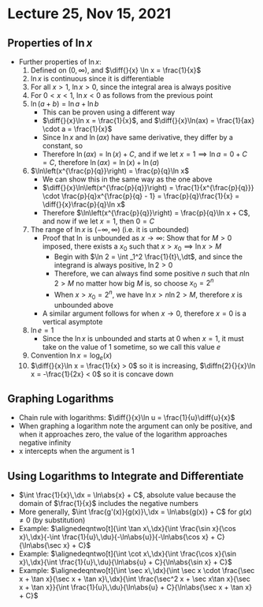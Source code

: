 # Lecture 25, Nov 15, 2021

## Properties of $\ln x$

* Further properties of $\ln x$:
	1. Defined on $(0, \infty)$, and $\diff{}{x} \ln x = \frac{1}{x}$
	2. $\ln x$ is continuous since it is differentiable
	3. For all $x > 1$, $\ln x > 0$, since the integral area is always positive
	4. For $0 < x < 1$, $\ln x < 0$ as follows from the previous point
	5. $\ln(a + b) = \ln a + \ln b$
		* This can be proven using a different way
		* $\diff{}{x}\ln x = \frac{1}{x}$, and $\diff{}{x}\ln(ax) = \frac{1}{ax} \cdot a = \frac{1}{x}$
		* Since $\ln x$ and $\ln(ax)$ have same derivative, they differ by a constant, so
		* Therefore $\ln(ax) = \ln(x) + C$, and if we let $x = 1 \implies \ln a = 0 + C = C$, therefore $\ln(ax) = \ln(x) + \ln(a)$
	6. $\ln\left(x^{\frac{p}{q}}\right) = \frac{p}{q}\ln x$
		* We can show this in the same way as the one above
		* $\diff{}{x}\ln\left(x^{\frac{p}{q}}\right) = \frac{1}{x^{\frac{p}{q}}} \cdot \frac{p}{q}x^{\frac{p}{q} - 1} = \frac{p}{q}\frac{1}{x} = \diff{}{x}\frac{p}{q}\ln x$
		* Therefore $\ln\left(x^{\frac{p}{q}}\right) = \frac{p}{q}\ln x + C$, and now if we let $x = 1$, then $0 = C$
	7. The range of $\ln x$ is $(-\infty, \infty)$ (i.e. it is unbounded)
		* Proof that $\ln$ is unbounded as $x \to \infty$: Show that for $M > 0$ imposed, there exists a $x_0$ such that $x > x_0 \implies \ln x > M$
			* Begin with $\ln 2 = \int _1^2 \frac{1}{t}\,\dt$, and since the integrand is always positive, $\ln 2 > 0$
			* Therefore, we can always find some positive $n$ such that $n\ln 2 > M$ no matter how big $M$ is, so choose $x_0 = 2^n$
			* When $x > x_0 = 2^n$, we have $\ln x > n\ln 2 > M$, therefore $x$ is unbounded above
		* A similar argument follows for when $x \to 0$, therefore $x = 0$ is a vertical asymptote
	8. $\ln e = 1$
		* Since the $\ln x$ is unbounded and starts at 0 when $x = 1$, it must take on the value of 1 sometime, so we call this value $e$
	9. Convention $\ln x = \log _e(x)$
	10. $\diff{}{x}\ln x = \frac{1}{x} > 0$ so it is increasing, $\diffn{2}{}{x}\ln x = -\frac{1}{2x} < 0$ so it is concave down

## Graphing Logarithms

* Chain rule with logarithms: $\diff{}{x}\ln u = \frac{1}{u}\diff{u}{x}$
* When graphing a logarithm note the argument can only be positive, and when it approaches zero, the value of the logarithm approaches negative infinity
* x intercepts when the argument is 1

## Using Logarithms to Integrate and Differentiate

* $\int \frac{1}{x}\,\dx = \ln\abs{x} + C$, absolute value because the domain of $\frac{1}{x}$ includes the negative numbers
* More generally, $\int \frac{g'(x)}{g(x)}\,\dx = \ln\abs{g(x)} + C$ for $g(x) \neq 0$ (by substitution)
* Example: $\alignedeqntwo[t]{\int \tan x\,\dx}{\int \frac{\sin x}{\cos x}\,\dx}{-\int \frac{1}{u}\,\du}{-\ln\abs{u}}{-\ln\abs{\cos x} + C}{\ln\abs{\sec x} + C}$
* Example: $\alignedeqntwo[t]{\int \cot x\,\dx}{\int \frac{\cos x}{\sin x}\,\dx}{\int \frac{1}{u}\,\du}{\ln\abs{u} + C}{\ln\abs{\sin x} + C}$
* Example: $\alignedeqntwo[t]{\int \sec x\,\dx}{\int \sec x \cdot \frac{\sec x + \tan x}{\sec x + \tan x}\,\dx}{\int \frac{\sec^2 x + \sec x\tan x}{\sec x + \tan x}}{\int \frac{1}{u}\,\du}{\ln\abs{u} + C}{\ln\abs{\sec x + \tan x} + C}$

